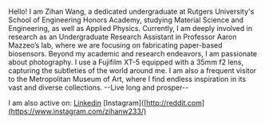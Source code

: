 Hello! I am Zihan Wang, a dedicated undergraduate at Rutgers University's School of Engineering Honors Academy, studying Material Science and Engineering, as well as Applied Physics. Currently, I am deeply involved in research as an Undergraduate Research Assistant in Professor Aaron Mazzeo’s lab, where we are focusing on fabricating paper-based biosensors. 
Beyond my academic and research endeavors, I am passionate about photography. I use a Fujifilm XT-5 equipped with a 35mm f2 lens, capturing the subtleties of the world around me. I am also a frequent visitor to the Metropolitan Museum of Art, where I find endless inspiration in its vast and diverse collections. 
--Live long and prosper--

I am also active on: 
[Linkedin](www.linkedin.com/in/zihanwang-james)
[Instagram]([http://reddit.com](https://www.instagram.com/zihanw233/)
